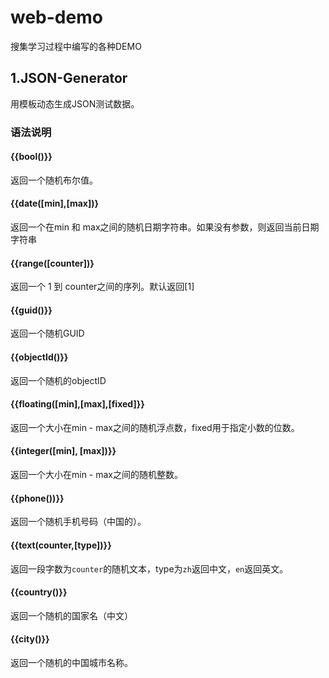 # web-demo
搜集学习过程中编写的各种DEMO

## 1.JSON-Generator
用模板动态生成JSON测试数据。
### 语法说明 
#### {{bool()}}

返回一个随机布尔值。

#### {{date([min],[max])}

返回一个在min 和 max之间的随机日期字符串。如果没有参数，则返回当前日期字符串

#### {{range([counter])}

返回一个 1 到 counter之间的序列。默认返回[1]
#### {{guid()}}
返回一个随机GUID
#### {{objectId()}}
返回一个随机的objectID
#### {{floating([min],[max],[fixed]}}
返回一个大小在min - max之间的随机浮点数，fixed用于指定小数的位数。
#### {{integer([min], [max])}}
返回一个大小在min - max之间的随机整数。
#### {{phone())}}
返回一个随机手机号码（中国的）。
#### {{text(counter,[type])}}
返回一段字数为`counter`的随机文本，type为`zh`返回中文，`en`返回英文。
#### {{country()}}
返回一个随机的国家名（中文）
#### {{city()}}
返回一个随机的中国城市名称。
